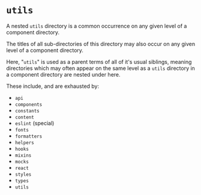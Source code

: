 # `utils`

A nested `utils` directory is a common occurrence on any given level of a component directory.

The titles of all sub-directories of this directory may also occur on any given level of a component directory.

Here, "`utils`" is used as a parent terms of all of it's usual siblings, meaning directories which may often appear on the same level as a `utils` directory in a component directory are nested under here.

These include, and are exhausted by:

- `api`
- `components`
- `constants`
- `content`
- `eslint` (special)
- `fonts`
- `formatters`
- `helpers`
- `hooks`
- `mixins`
- `mocks`
- `react`
- `styles`
- `types`
- `utils`
